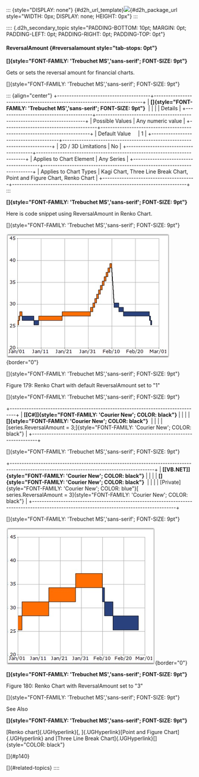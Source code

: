 ::: {style="DISPLAY: none"}
[](ms-xhelp:///?Id=d2h_url_template){#d2h_url_template}![](!package_url!){#d2h_package_url style="WIDTH: 0px; DISPLAY: none; HEIGHT: 0px"}
:::

:::: {.d2h_secondary_topic style="PADDING-BOTTOM: 10pt; MARGIN: 0pt; PADDING-LEFT: 0pt; PADDING-RIGHT: 0pt; PADDING-TOP: 0pt"}
#### ReversalAmount {#reversalamount style="tab-stops: 0pt"}

**[]{style="FONT-FAMILY: 'Trebuchet MS','sans-serif'; FONT-SIZE: 9pt"}** 

Gets or sets the reversal amount for financial charts.

[]{style="FONT-FAMILY: 'Trebuchet MS','sans-serif'; FONT-SIZE: 9pt"} 

::: {align="center"}
+---------------------------------------+-------------------------------------------------------------------------+
| **[]{style="FONT-FAMILY: 'Trebuchet MS','sans-serif'; FONT-SIZE: 9pt"}**                                        |
|                                                                                                                 |
| Details                                                                                                         |
+---------------------------------------+-------------------------------------------------------------------------+
| Possible Values                       | Any numeric value                                                       |
+---------------------------------------+-------------------------------------------------------------------------+
| Default Value                         | 1                                                                       |
+---------------------------------------+-------------------------------------------------------------------------+
| 2D / 3D Limitations                   | No                                                                      |
+---------------------------------------+-------------------------------------------------------------------------+
| Applies to Chart Element              | Any Series                                                              |
+---------------------------------------+-------------------------------------------------------------------------+
| Applies to Chart Types                | Kagi Chart, Three Line Break Chart, Point and Figure Chart, Renko Chart |
+---------------------------------------+-------------------------------------------------------------------------+
:::

**[]{style="FONT-FAMILY: 'Trebuchet MS','sans-serif'; FONT-SIZE: 9pt"}** 

Here is code snippet using ReversalAmount in Renko Chart.

[]{style="FONT-FAMILY: 'Trebuchet MS','sans-serif'; FONT-SIZE: 9pt"} 

![](ImagesExt/image64_185.jpg){border="0"}

[]{style="FONT-FAMILY: 'Trebuchet MS','sans-serif'; FONT-SIZE: 9pt"} 

Figure 179: Renko Chart with default ReversalAmount set to \"1\"

[]{style="FONT-FAMILY: 'Trebuchet MS','sans-serif'; FONT-SIZE: 9pt"} 

+--------------------------------------------------------------------------------+
| **[\[C#\]]{style="FONT-FAMILY: 'Courier New'; COLOR: black"}**                 |
|                                                                                |
| **[]{style="FONT-FAMILY: 'Courier New'; COLOR: black"}**                       |
|                                                                                |
| [series.ReversalAmount = 3;]{style="FONT-FAMILY: 'Courier New'; COLOR: black"} |
+--------------------------------------------------------------------------------+

[]{style="FONT-FAMILY: 'Trebuchet MS','sans-serif'; FONT-SIZE: 9pt"} 

+------------------------------------------------------------------------------------------------------------------------------------------+
| **[\[VB.NET\]]{style="FONT-FAMILY: 'Courier New'; COLOR: black"}**                                                                       |
|                                                                                                                                          |
| **[]{style="FONT-FAMILY: 'Courier New'; COLOR: black"}**                                                                                 |
|                                                                                                                                          |
| [Private]{style="FONT-FAMILY: 'Courier New'; COLOR: blue"}[ series.ReversalAmount = 3]{style="FONT-FAMILY: 'Courier New'; COLOR: black"} |
+------------------------------------------------------------------------------------------------------------------------------------------+

[]{style="FONT-FAMILY: 'Trebuchet MS','sans-serif'; FONT-SIZE: 9pt"} 

![](ImagesExt/image64_186.jpg){border="0"}

**[]{style="FONT-FAMILY: 'Trebuchet MS','sans-serif'; FONT-SIZE: 9pt"}** 

Figure 180: Renko Chart with ReversalAmount set to \"3\"

[]{style="FONT-FAMILY: 'Trebuchet MS','sans-serif'; FONT-SIZE: 9pt"} 

See Also

**[]{style="FONT-FAMILY: 'Trebuchet MS','sans-serif'; FONT-SIZE: 9pt"}** 

[Renko chart]{.UGHyperlink}[, ]{.UGHyperlink}[Point and Figure Chart]{.UGHyperlink} and [Three Line Break Chart]{.UGHyperlink}[]{style="COLOR: black"}

[]{#p140} 

[]{#related-topics}
::::

